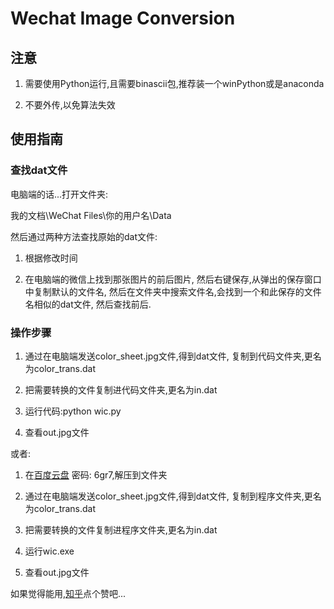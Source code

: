 # Wechat Image Conversion

## 注意

1. 需要使用Python运行,且需要binascii包,推荐装一个winPython或是anaconda

2. 不要外传,以免算法失效

## 使用指南

### 查找dat文件

电脑端的话...打开文件夹:

我的文档\WeChat Files\你的用户名\Data

然后通过两种方法查找原始的dat文件:

1. 根据修改时间

2. 在电脑端的微信上找到那张图片的前后图片,
然后右键保存,从弹出的保存窗口中复制默认的文件名,
然后在文件夹中搜索文件名,会找到一个和此保存的文件名相似的dat文件,
然后查找前后.

### 操作步骤

1. 通过在电脑端发送color_sheet.jpg文件,得到dat文件,
复制到代码文件夹,更名为color_trans.dat

2. 把需要转换的文件复制进代码文件夹,更名为in.dat

3. 运行代码:python wic.py

4. 查看out.jpg文件

或者:

1. 在[百度云盘](http://pan.baidu.com/s/1kUyLboF) 密码: 6gr7,解压到文件夹

2. 通过在电脑端发送color_sheet.jpg文件,得到dat文件,
复制到程序文件夹,更名为color_trans.dat

3. 把需要转换的文件复制进程序文件夹,更名为in.dat

4. 运行wic.exe

5. 查看out.jpg文件

如果觉得能用,[知乎](https://www.zhihu.com/question/35056157/answer/85231763)点个赞吧...